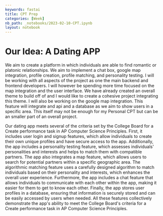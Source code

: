 ```yaml
---
keywords: fastai
title: CPT Prep 
categories: [Week]
nb_path: _notebooks/2023-02-10-CPT.ipynb
layout: notebook
---
```


<!--
#################################################
### THIS FILE WAS AUTOGENERATED! DO NOT EDIT! ###
#################################################
# file to edit: _notebooks/2023-02-10-CPT.ipynb
-->

<div class="container" id="notebook-container">
        
<div class="cell border-box-sizing text_cell rendered"><div class="inner_cell">
<div class="text_cell_render border-box-sizing rendered_html">
<h1 id="Our-Idea:-A-Dating-APP">Our Idea: A Dating APP<a class="anchor-link" href="#Our-Idea:-A-Dating-APP"> </a></h1><p>We aim to create a platform in which individuals are able to find romantic or platonic relationships. We aim to implement a chat box, google map integration, profile creation, profile matching, and personality testing. I will be working with all aspects of the project as one the main backend and frontend developers. I will however be spending more time focused on the map integration and the user interface. We have already created an overall theme to build off of and I would like to create a cohesive project integrating this theme. I will also be working on the google map integration. This feature will integrate and api and a database as we aim to show users in a specific area. This itself may not be enough for my Personal CPT but can be an smaller part of an overall project.</p>
<p>Our dating app meets several of the criteria set by the College Board for a Create performance task in AP Computer Science Principles. First, it includes user login and signup features, which allow individuals to create their own unique profiles and have secure access to the app. Additionally, the app includes a personality testing feature, which assesses individuals' personalities and interests and helps to match them with compatible partners. The app also integrates a map feature, which allows users to search for potential partners within a specific geographic area. The algorithmic matching feature uses a carefully designed algorithm to match individuals based on their personality and interests, which enhances the overall user experience. Furthermore, the app includes a chat feature that allows individuals to communicate with each other within the app, making it easier for them to get to know each other. Finally, the app stores user profiles in a database, ensuring that information is securely stored and can be easily accessed by users when needed. All these features collectively demonstrate the app's ability to meet the College Board's criteria for a Create performance task in AP Computer Science Principles.</p>

</div>
</div>
</div>
</div>
 

